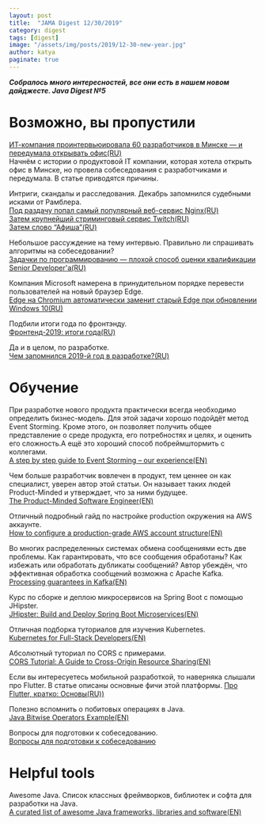 ```yaml
---
layout: post
title:  "JAMA Digest 12/30/2019"
category: digest
tags: [digest]
image: "/assets/img/posts/2019/12-30-new-year.jpg"
author: katya
paginate: true
---
```

***Собралось много интересностей, все они есть в нашем новом дайджесте. Java Digest №5***

# Возможно, вы пропустили

[ИТ-компания проинтервьюировала 60 разработчиков в Минске — и передумала открывать офис(RU)](https://dev.by/news/peredumali)  
Начнём с истории о продуктовой IT компании, которая хотела открыть офис в Минске, но провела собеседования с разработчиками и передумала. В статье приводятся причины.  

Интриги, скандалы и расследования. Декабрь запомнился судебными исками от Рамблера.  
[Под раздачу попал самый популярный веб-сервис Nginx(RU)](https://vc.ru/legal/97058-rambler-group-zayavila-o-narushenii-ee-prav-na-kod-nginx-neskolko-istochnikov-rasskazali-ob-obyskah-v-ofise-razrabotchika)  
[Затем крупнейший стриминговый сервис Twitch(RU)](https://habr.com/ru/news/t/480450/)  
[Затем слово “Афиша”(RU)](https://habr.com/ru/news/t/481308/)  

Небольшое рассуждение на тему интервью. Правильно ли спрашивать алгоритмы на собеседовании?  
[Задачки по программированию — плохой способ оценки квалификации Senior Developer'а(RU)](https://habr.com/ru/post/481738/)  

Компания Microsoft намерена в принудительном порядке перевести пользователей на новый браузер Edge.  
[Edge на Chromium автоматически заменит старый Edge при обновлении Windows 10(RU)](https://m.habr.com/ru/news/t/480916/)  

Подбили итоги года по фронтэнду.  
[Фронтенд-2019: итоги года(RU)](https://habr.com/ru/company/ruvds/blog/481576/)  

Да и в целом, по разработке.  
[Чем запомнился 2019-й год в разработке?(RU)](https://habr.com/ru/post/481916/)  

# Обучение

При разработке нового продукта практически всегда необходимо определить бизнес-модель. Для этой задачи хорошо подойдёт метод Event Storming. Кроме этого, он позволяет получить общее представление о среде продукта, его потребностях и целях, и оценить его сложность.А ещё это хороший способ побреймштормить с коллегами.  
[A step by step guide to Event Storming – our experience(EN)](https://www.boldare.com/blog/event-storming-guide/)

Чем больше разработчик вовлечен в продукт, тем ценнее он как специалист, уверен автор этой статьи. Он называет таких людей Product-Minded и утверждает, что за ними будущее.  
[The Product-Minded Software Engineer(EN)](https://blog.pragmaticengineer.com/the-product-minded-engineer/#tips-to-become-a-more-product-minded-engineer)

Отличный подробный гайд по настройке production окружения на AWS аккаунте.  
[How to configure a production-grade AWS account structure(EN)](https://gruntwork.io/guides/foundations/how-to-configure-production-grade-aws-account-structure/#what-is-an-aws-account-structure)

Во многих распределенных системах обмена сообщениями есть две проблемы. Как гарантировать, что все сообщения обработаны? Как избежать или обработать дубликаты сообщений? Автор убеждён, что эффективная обработка сообщений возможна с Apache Kafka.  
[Processing guarantees in Kafka(EN)](https://medium.com/@andy.bryant/processing-guarantees-in-kafka-12dd2e30be0e)

Курс по сборке и деплою микросервисов на Spring Boot с помощью JHipster.  
[JHipster: Build and Deploy Spring Boot Microservices(EN)](https://www.linkedin.com/learning/jhipster-build-and-deploy-spring-boot-microservices)

Отличная подборка туториалов для изучения Kubernetes.  
[Kubernetes for Full-Stack Developers(EN)](https://www.digitalocean.com/community/curriculums/kubernetes-for-full-stack-developers)

Абсолютный туториал по CORS с примерами.  
[CORS Tutorial: A Guide to Cross-Origin Resource Sharing(EN)](https://auth0.com/blog/cors-tutorial-a-guide-to-cross-origin-resource-sharing/)

Если вы интересуетесь мобильной разработкой, то наверняка слышали про Flutter. В статье описаны основные фичи этой платформы. 
[Про Flutter, кратко: Основы(RU))](https://habr.com/ru/post/430918/)

Полезно вспомнить о побитовых операциях в Java.  
[Java Bitwise Operators Example(EN)](https://examples.javacodegeeks.com/java-bitwise-operators-example/)

Вопросы для подготовки к собеседованию.  
[Вопросы для подготовки к собеседованию](https://www.javacodegeeks.com/2019/12/java-interview-prep-15-java-interview-questions.html)

# Helpful tools

Awesome Java. Список классных фреймворков, библиотек и софта для разработки на Java.  
[A curated list of awesome Java frameworks, libraries and software(EN)](https://github.com/akullpp/awesome-java) 





